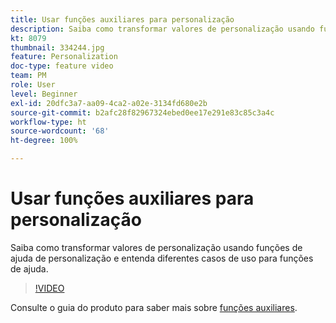 ```yaml
---
title: Usar funções auxiliares para personalização
description: Saiba como transformar valores de personalização usando funções de ajuda de personalização e entenda diferentes casos de uso para funções de ajuda.
kt: 8079
thumbnail: 334244.jpg
feature: Personalization
doc-type: feature video
team: PM
role: User
level: Beginner
exl-id: 20dfc3a7-aa09-4ca2-a02e-3134fd680e2b
source-git-commit: b2afc28f82967324ebed0ee17e291e83c85c3a4c
workflow-type: ht
source-wordcount: '68'
ht-degree: 100%

---
```


# Usar funções auxiliares para personalização

Saiba como transformar valores de personalização usando funções de ajuda de personalização e entenda diferentes casos de uso para funções de ajuda.

>[!VIDEO](https://video.tv.adobe.com/v/334244?quality=12&learn=on)

Consulte o guia do produto para saber mais sobre [funções auxiliares](https://experienceleague.adobe.com/docs/journey-optimizer/using/personalized-dynamic-content/personalization/build-expressions/functions/functions.html?lang=pt-BR).
